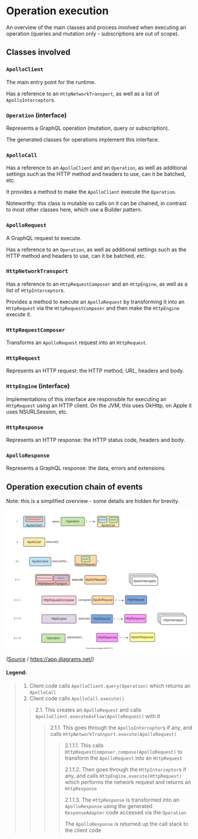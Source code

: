 # Operation execution

An overview of the main classes and process involved when executing an operation (queries and mutation only -
subscriptions are out of scope).

## Classes involved

### `ApolloClient`

The main entry point for the runtime.

Has a reference to an `HttpNetworkTransport`, as well as a list of `ApolloInterceptor`s.

### `Operation` (interface)

Represents a GraphQL operation (mutation, query or subscription).

The generated classes for operations implement this interface.

### `ApolloCall`

Has a reference to an `ApolloClient` and an `Operation`, as well as additional settings such as the HTTP method and
headers to use, can it be batched, etc.

It provides a method to make the `ApolloClient` execute the `Operation`.

Noteworthy: this class is mutable so calls on it can be chained, in contrast to most other classes here, which use a
Builder pattern.

### `ApolloRequest`

A GraphQL request to execute.

Has a reference to an `Operation`, as well as additional settings such as the HTTP method and headers to use, can it be
batched, etc.

### `HttpNetworkTransport`

Has a reference to an `HttpRequestComposer` and an `HttpEngine`, as well as a list of `HttpInterceptor`s.

Provides a method to execute an `ApolloRequest` by transforming it into an `HttpRequest` via the `HttpRequestComposer`
and then make the `HttpEngine` execute it.

### `HttpRequestComposer`

Transforms an `ApolloRequest` request into an `HttpRequest`.

### `HttpRequest`

Represents an HTTP request: the HTTP method, URL, headers and body.

### `HttpEngine` (interface)

Implementations of this interface are responsible for executing an `HttpRequest` using an HTTP client. On the JVM, this
uses OkHttp, on Apple it uses NSURLSession, etc.

### `HttpResponse`

Represents an HTTP response: the HTTP status code, headers and body.

### `ApolloResponse`

Represents a GraphQL response: the data, errors and extensions.

## Operation execution chain of events

Note: this is a simplified overview - some details are hidden for brevity.

<img src="assets/Operation execution diagram.svg" width="800"/>

([Source](assets/Operation%20execution%20diagram.drawio) / https://app.diagrams.net/)

#### Legend:

> 1. Client code calls `ApolloClient.query(Operation)` which returns an `ApolloCall`
> 2. Client code calls `ApolloCall.execute()`
>> 2.1. This creates an `ApolloRequest` and calls `ApolloClient.executeAsFlow(ApolloRequest)` with it
>>> 2.1.1. This goes through the `ApolloInterceptor`s if any, and calls `HttpNetworkTransport.execute(ApolloRequest)`
>>>> 2.1.1.1. This calls `HttpRequestComposer.compose(ApolloRequest)` to transform the `ApolloRequest` into an `HttpRequest`
>>>>
>>>> 2.1.1.2. Then goes through the `HttpInterceptor`s if any, and calls `HttpEngine.execute(HttpRequest)` which performs the network request and returns an `HttpResponse`
>>>>
>>>> 2.1.1.3. The `HttpResponse` is transformed into an `ApolloResponse` using the generated `ResponseAdapter` code accessed via the `Operation`
>>>>
>>>> The `ApolloResponse` is returned up the call stack to the client code
